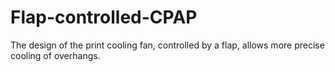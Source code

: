 # Flap-controlled-CPAP
The design of the print cooling fan, controlled by a flap, allows more precise cooling of overhangs.
